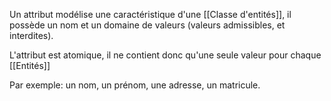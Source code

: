 Un attribut modélise une caractéristique d'une [[Classe d'entités]], il possède un nom et un domaine de valeurs (valeurs admissibles, et interdites).

L'attribut est atomique, il ne contient donc qu'une seule valeur pour chaque [[Entités]]

Par exemple: un nom, un prénom, une adresse, un matricule.
